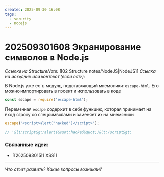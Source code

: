 ```yaml
---
created: 2025-09-30 16:08
tags:
  - security
  - nodejs
---
```

# 202509301608 Экранирование символов в Node.js

*Ссылка на StructureNote:* [[02 Structure notes/NodeJS|NodeJS]]
*Ссылка на исходник или контекст (если есть):* 

В Node.js уже есть модуль, подставляющий мнемоники: `escape-html`. Его можно импортировать в проект и использовать в коде

```ts
const escape = require('escape-html');
```

Переменная `escape` содержит в себе функцию, которая принимает на вход строку со спецсимволами и заменяет их на мнемоники

```ts
escape('<script>alert("hacked")</script>');

// '&lt;script&gt;alert(&quot;hacked&quot;)&lt;/script&gt;
```

### Связанные идеи:

* [[202509301511 XSS]]
---

*Что стоит развить? Какие вопросы возникли?*
